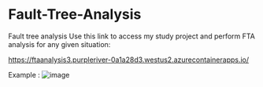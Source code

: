 # Fault-Tree-Analysis
Fault tree analysis 
Use this link to access my study project and perform FTA analysis for any given situation:

https://ftaanalysis3.purpleriver-0a1a28d3.westus2.azurecontainerapps.io/

Example : 
![image](https://github.com/user-attachments/assets/851bfb70-5a3a-40fd-8a66-5db6a03eb88c)



